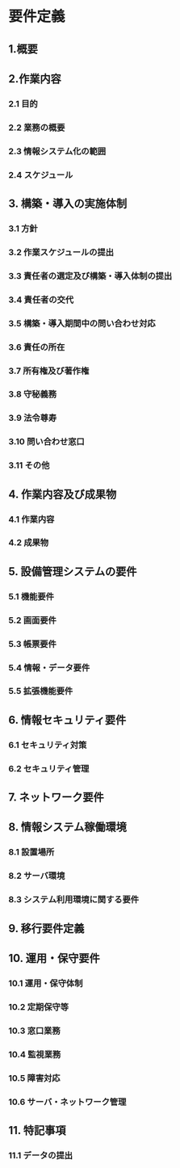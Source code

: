 # 要件定義

## 1.概要
## 2.作業内容
### 2.1 目的
### 2.2 業務の概要
### 2.3 情報システム化の範囲
### 2.4 スケジュール
## 3. 構築・導入の実施体制
### 3.1 方針
### 3.2 作業スケジュールの提出
### 3.3 責任者の選定及び構築・導入体制の提出
### 3.4 責任者の交代
### 3.5 構築・導入期間中の問い合わせ対応
### 3.6 責任の所在
### 3.7 所有権及び著作権
### 3.8 守秘義務
### 3.9 法令尊寿
### 3.10 問い合わせ窓口
### 3.11 その他
## 4. 作業内容及び成果物
### 4.1 作業内容
### 4.2 成果物
## 5. 設備管理システムの要件
### 5.1 機能要件
### 5.2 画面要件
### 5.3 帳票要件
### 5.4 情報・データ要件
### 5.5 拡張機能要件
## 6. 情報セキュリティ要件
### 6.1 セキュリティ対策
### 6.2 セキュリティ管理
## 7. ネットワーク要件
## 8. 情報システム稼働環境
### 8.1 設置場所
### 8.2 サーバ環境
### 8.3 システム利用環境に関する要件
## 9. 移行要件定義
## 10. 運用・保守要件
### 10.1 運用・保守体制
### 10.2 定期保守等
### 10.3 窓口業務
### 10.4 監視業務
### 10.5 障害対応
### 10.6 サーバ・ネットワーク管理
## 11. 特記事項
### 11.1 データの提出